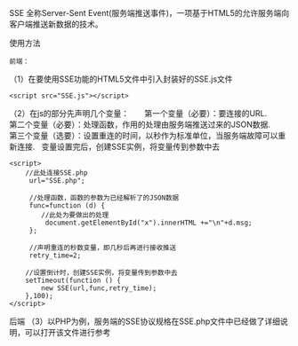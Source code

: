 ﻿SSE
  全称Server-Sent Event(服务端推送事件)，一项基于HTML5的允许服务端向客户端推送新数据的技术。

使用方法

    前端：
（1）在要使用SSE功能的HTML5文件中引入封装好的SSE.js文件

    <script src="SSE.js"></script>

（2）在js的部分先声明几个变量：
        第一个变量（必要）：要连接的URL.
        第二个变量（必要）：处理函数，作用的处理由服务端推送过来的JSON数据.
        第三个变量（选要）：设置重连的时间，以秒作为标准单位，当服务端故障可以重新连接.
    变量设置完后，创建SSE实例，将变量传到参数中去

    <script>
        //此处连接SSE.php
         url="SSE.php";

         //处理函数，函数的参数为已经解析了的JSON数据
         func=function (d) {
            //此处为要做出的处理
             document.getElementById("x").innerHTML +="\n"+d.msg;
         };

         //声明重连的秒数变量，即几秒后再进行接收推送
         retry_time=2;

        //设置倒计时，创建SSE实例，将变量传到参数中去
        setTimeout(function () {
            new SSE(url,func,retry_time);
        },100);
    </script>


  后端
（3）以PHP为例，服务端的SSE协议规格在SSE.php文件中已经做了详细说明，可以打开该文件进行参考


